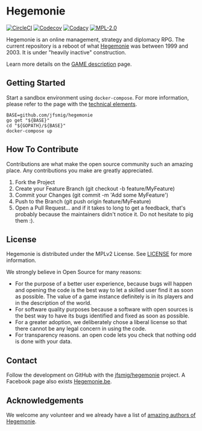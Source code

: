 # Hegemonie

[![CircleCI](https://circleci.com/gh/jfsmig/hegemonie.svg?style=svg)](https://circleci.com/gh/jfsmig/hegemonie)
[![Codecov](https://codecov.io/gh/jfsmig/hegemonie/branch/master/graph/badge.svg)](https://codecov.io/gh/jfsmig/hegemonie)
[![Codacy](https://app.codacy.com/project/badge/Grade/bf7c2872c60445c99f914d31d7b213ae)](https://www.codacy.com/manual/jfsmig/hegemonie?utm_source=github.com&amp;utm_medium=referral&amp;utm_content=jfsmig/hegemonie&amp;utm_campaign=Badge_Grade)
[![MPL-2.0](https://img.shields.io/badge/License-MPL%202.0-brightgreen.svg)](https://opensource.org/licenses/MPL-2.0)

Hegemonie is an online management, strategy and diplomacy RPG. The current
repository is a reboot of what [Hegemonie](http://www.hegemonie.be) was between
1999 and 2003. It is under "heavily inactive" construction.

Learn more details on the [GAME description](./GAME.md) page.

## Getting Started

Start a sandbox environment using ``docker-compose``. For more information,
please refer to the page with the [technical elements](./TECH.md).

```shell
BASE=github.com/jfsmig/hegemonie
go get "${BASE}"
cd "${GOPATH}/${BASE}"
docker-compose up
```

## How To Contribute

Contributions are what make the open source community such an amazing place. Any
contributions you make are greatly appreciated.

1. Fork the Project
2. Create your Feature Branch (git checkout -b feature/MyFeature)
3. Commit your Changes (git commit -m 'Add some MyFeature')
4. Push to the Branch (git push origin feature/MyFeature)
5. Open a Pull Request... and if it takes to long to get a feedback, that's
   probably because the maintainers didn't notice it. Do not hesitate to pig
   them :).

## License

Hegemonie is distributed under the MPLv2 License. See [LICENSE](./LICENSE) for
more information.

We strongly believe in Open Source for many reasons:

* For the purpose of a better user experience, because bugs will happen and
  opening the code is the best way to let a skilled user find it as soon as
  possible. The value of a game instance definitely is in its players and in the
  description of the world.
* For software quality purposes because a software with open sources is the best
  way to have its bugs identified and fixed as soon as possible.
* For a greater adoption, we deliberately chose a liberal license so that there
  cannot be any legal concern in using the code.
* For transparency reasons. an open code lets you check that nothing odd is done
  with your data.

## Contact

Follow the development on GitHub with the
[jfsmig/hegemonie](https://github.com/jfsmig/hegemonie) project. A Facebook page
also exists [Hegemonie.be](https://www.facebook.com/hegemonie.be).

## Acknowledgements

We welcome any volunteer and we already have a list of
[amazing authors of Hegemonie](./AUTHORS.md).
